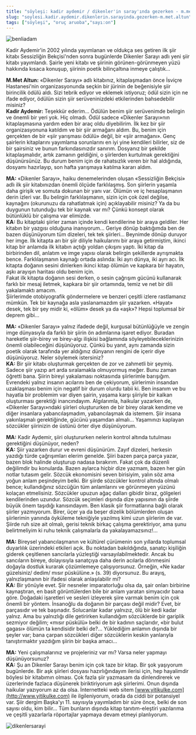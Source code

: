 ```yaml
---
title: "söyleşi: kadir aydemir / dikenler'in saray'ında gezerken - m.met altun"
slug: "soylesi.kadir.aydemir.dikenlerin.sarayinda.gezerken-m.met.altun"
tags: ["söyleşi", "oruç aruoba","sayı:on"]
---
```




![benliadam](/img/10_19.jpg)


Kadir
Aydemir'in 2002 yılında yayımlanan ve oldukça ses getiren ilk şiir
kitabı Sessizliğin Bekçisi'nden sonra bugünlerde Dikenler Sarayı adlı
yeni şiir kitabı yayımlandı. Şairle yeni kitabı ve şiirinin
görünen-görünmeyen yüzü hakkında kısaca konuşup, şiirinin poetik
bilinçaltına inmeye çalıştık...

**M.Met Altun:** «Dikenler Sarayı» adlı kitabınız, kitaplaşmadan önce
İsviçre Hastanesi'nin organizasyonunda seçkin bir jürinin de beğenisiyle
şiir birincilik ödülü aldı. Sizi tebrik ediyor ve eklemek istiyoruz;
ödül sizin için ne ifade ediyor, ödülün sizin şiir serüveninizdeki
etkilerinden bahsedebilir misiniz?\
**Kadir Aydemir:** Teşekkür ederim... Ödülün benim şiir serüvenimde
belirgin ve önemli bir yeri yok. Hiç olmadı. Ödül sadece «Dikenler
Sarayı»nın kitaplaşmasına yardım eden bir araç oldu diyebilirim. İlk kez
bir şiir organizasyonuna katıldım ve bir şiir armağanı aldım. Bu, benim
için gerçekten de bir «şiir yarışması ödülü» değil, bir «şiir armağanı».
Genç şairlerin kitaplarını yayımlama sorunlarını en iyi yine kendileri
bilirler, siz de bir şairsiniz ve bunun farkındasınızdır sanırım.
Dosyanız bir şekilde kitaplaşmalıdır, artık zamanın geldiğini, o
şiirlerden kurtulmak gerektiğini düşünürsünüz. Bu durum benim için de
rahatsızlık veren bir hal aldığında, dosyamı hazırlayıp, son hafta
yarışmaya katılma kararı aldım.

**MA:** «Dikenler Sarayı», haiku denemelerinden oluşan
«Sessizliğin Bekçisi» adlı ilk şiir kitabınızdan önemli ölçüde
farklılaşmış. Son şiirlerin yaşamla daha girişik ve somuta dokunan bir
yanı var. Ölümün ve iç hesaplaşmanın derin izleri var. Bu belirgin
farklılaşmanın, sizin için çok özel değilse, kaynağını (okurunuzu da
rahatlatmak için) açıklayabilir misiniz? Ya da bu duygunun tutunduğu tek
bir kaynak var mı? Çünkü konsept olarak bütünlüklü bir çalışma var
elimizde.\
**KA:** Bu kitaptaki şiirler zaman içinde kendi kendilerine bir
araya geldiler. Her kitabın bir yazgısı olduğuna inanıyorum... Geriye
dönüp baktığımda ben de bazen düşünüyorum tüm dizeleri, tek tek
şiirleri... Beynimde dönüp duruyor her imge. İlk kitapta arı bir şiir
diliyle haikularımı bir araya getirmiştim, ikinci kitap bir anlamda ilk
kitabın açtığı yoldan çıkışını yaptı. İki kitap da birbirinden dil,
anlatım ve imge yapısı olarak belirgin şekillerde ayrışmakta bence.
Farklılaşmanın kaynağı ortada aslında: İki ayrı dünya, iki ayrı acı. İlk
kitapta doğanın sesini dinlerken ikinci kitap ölümün ve kapkara bir
hayatın, aşkı arayışın haritası oldu benim için.\
Fakat ilk kitapta doğanın sesi derken, o sesin çağrışım gücünü
kullanarak farklı bir mesaj iletmek, kapkara bir şiir ortamında, temiz
ve net bir dili yakalamaktı amacım.\
Şiirlerimde otobiyografik göndermelere ve benzeri çeşitli izlere
rastlamanız mümkün. Tek bir kaynağa asla yaslanamazdım şiir yazarken.
«Hayat» desek, tek bir şey midir ki, «ölüm» desek ya da «aşk»? Hepsi
toplumsal bir deprem gibi...

**MA:** «Dikenler Sarayı» yalnız ifadede değil, kurgusal
bütünlüğüyle ve zengin imge dünyasıyla da farklı bir şiirin ön
adımlarına işaret ediyor. Buradan hareketle şiir-birey ve birey-algı
ilişkisi bağlamında söyleyebileceklerinizin önemli olabileceğini
düşünüyoruz. Çünkü bu yanıt, aynı zamanda sizin poetik olarak tarafında
yer aldığınız dünyanın rengini de içerir diye düşünüyoruz. Neler
söylemek istersiniz?\
**KA:** Bir şiir kitabı oluşturmak gerçekten de zor ve zahmetli
bir şeymiş. Sadece şiir yazıp art arda sıralamakla olmuyormuş meğer.
Bunu zaman öğretti bana. Şiirin bireyi yakalaması noktasında şiirlerimle
barışığım. Evrendeki yalnız insanın acılarını ben de çekiyorum,
şiirlerimin insandan uzaklaşması benim için negatif bir durum olurdu
tabii ki. Ben insanım ve bu hayatla bir problemim var diyen şairin,
yaşama karşı şiiriyle bir kalkan oluşturması gerektiği inancındayım.
Algılarımla, haikular yazarken de, «Dikenler Sarayı»ndaki şiirleri
oluştururken de bir birey olarak kendime ve diğer insanlara
yabancılaşmadım, yabancılaşmak da istemem. Şiir insana yakınlaşmalı
gerektiğinde, gücünü yaşamdan almalı... Yaşamınızı kaplayan sözcükler
şiirinizin de üstünü örter diye düşünüyorum.

**MA:** Kadir Aydemir, şiiri oluştururken nelerin kontrol
altında tutulması gerektiğini düşünüyor, neden?\
**KA:** Şiir yazarken durur ve evreni düşünürüm. Zayıf
dizeleri, herkesin yazdığı türde çağrışımları elerim genelde. Şiiri
bazen parça parça yazar, bazen blok halinde oluşturup nadasa bırakırım.
Fakat çok da düzenli değilimdir bu konularda. Bazen aylarca hiçbir dize
yazmam, bazen her gün notlar tutasım gelir. Sözcük ekonomisini seven
birisiyim, yalın söz ama yoğun anlam peşindeyim belki. Bir şiirde
sözcükler kontrol altında olmalı bence; kullandığınız sözcüğün tüm
anlamlarını ve görünmeyen yüzünü kolaçan etmelisiniz. Sözcükler upuzun
ağaç dalları gibidir biraz, gölgeleri kendilerinden uzundur. Sözcük
seçimleri dışında dize yapısının da şiirde büyük önem taşıdığı
kanısındayım. Ben klasik şiir formatlarına bağlı olarak şiirler
yazmıyorum. Birer, üçer ya da beşer dizelik bölümlerden oluşan
şiirlerimin yanında öyküleme tekniğiyle yazılmış kimi uzun şiirlerim de
var. Şiirde ruh size ait olmalı, gerisi teknik birkaç çalışma
gerektiriyor, ama şunu belirtmeliyim ki ruhu teknik çalışmalarla
da yakalayamazsınız!...

**MA:** Bireysel yabancılaşmanın ve kültürel çürümenin son
yıllarda toplumsal duyarlılık üzerindeki etkileri açık. Bu noktadan
bakıldığında, sanatçı kişiliğin giderek çeşitlenen sancılarla yüzleştiği
varsayılabilmektedir. Ancak bu sancıların bireye, dolayısıyla sanatçıya
daha derin acılarla dönmesini doğayla dostluk kurarak çözümlemeye
çalışıyorsunuz. Örneğin, «Ne kadar güzelsiniz/ dedim/ mısır püskülüne.»
(s. 39) diyorsunuz. Bu arayış, yalnızlaşmanın bir ifadesi olarak
anlaşılabilir mi?\
**KA:** Bir yönüyle evet. Şiir nesneler imparatorluğu olsa da,
şair onları birbirine kaynaştıran, en basit görüntülerden bile bir anlam
yaratan simyacıdır bana göre. Doğadaki işaretleri ve sesleri izleyerek
şiire varmak benim için çok önemli bir yöntem. İnsanoğlu da doğanın bir
parçası değil midir? Evet, bir parçasıdır ve tek başınadır. Solucanlar
kadar yalnızız, ölü bir kedi kadar yalnız. Ama bu yalnızlığı dile
getirirken kullandığım sözcüklerde bir gariplik sezmiyor değilim; «mısır
püskülü» belki de bir kadının saçlarıdır, «bir bulut gagası» ölümün ta
kendisidir belki de?... Yüklediğim anlamın dışında bir şeyler var; bana
çarpan sözcükleri diğer sözcüklerin keskin yanlarıyla tanıştırmaktır
yazdığım şiirin bir başka amacı...

**MA:** Yeni çalışmalarınız ve projeleriniz var mı? Varsa neler
yapmayı düşünüyorsunuz?\
**KA:** Şu an Dikenler Sarayı benim için çok taze bir kitap.
Bir şok yaşıyorum bugünlerde. Bir aşk şiirleri dosyası hazırlığındayım
ilerisi için, hep hayalimdir böylesi bir kitabımın olması. Çok fazla
şiir yazmasam da dinlendirerek ve üzerlerinde fazlaca düşünerek
biriktiriyorum aşk şiirlerimi. Onun dışında haikular yazıyorum az da
olsa. İnternetteki web sitem
[www.yitikulke.com](http://www.yitikulke.com) ile ilgileniyorum, orada
da ciddi bir potansiyel var. Şiir dergim Başka'yı 11. sayısıyla
yayımladım bir süre önce, belki de son sayısı oldu, kim bilir... Tüm
bunların dışında kitap tanıtım-eleştiri yazılarıma ve çeşitli yazarlarla
röportajlar yapmaya devam etmeyi planlıyorum.



![dikenlersarayi](/img/10_19_2.jpg)
